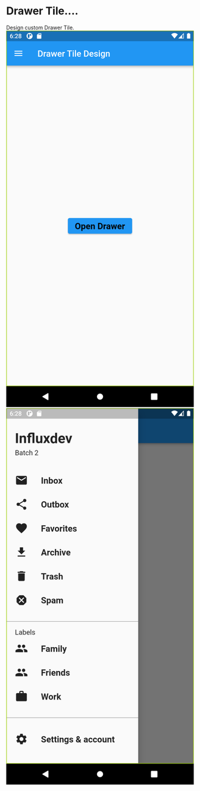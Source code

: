 # Drawer Tile....
Design custom Drawer Tile.
![Screenshots](screenshots/1.png)
![Screenshots](screenshots/2.png)